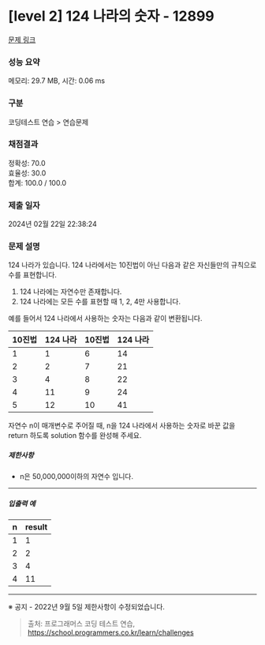# [level 2] 124 나라의 숫자 - 12899 

[문제 링크](https://school.programmers.co.kr/learn/courses/30/lessons/12899) 

### 성능 요약

메모리: 29.7 MB, 시간: 0.06 ms

### 구분

코딩테스트 연습 > 연습문제

### 채점결과

정확성: 70.0<br/>효율성: 30.0<br/>합계: 100.0 / 100.0

### 제출 일자

2024년 02월 22일 22:38:24

### 문제 설명

<p>124 나라가 있습니다. 124 나라에서는 10진법이 아닌 다음과 같은 자신들만의 규칙으로 수를 표현합니다.</p>

<ol>
<li>124 나라에는 자연수만 존재합니다.</li>
<li>124 나라에는 모든 수를 표현할 때 1, 2, 4만 사용합니다.</li>
</ol>

<p>예를 들어서 124 나라에서 사용하는 숫자는 다음과 같이 변환됩니다.</p>
<table class="table">
        <thead><tr>
<th>10진법</th>
<th>124 나라</th>
<th>10진법</th>
<th>124 나라</th>
</tr>
</thead>
        <tbody><tr>
<td>1</td>
<td>1</td>
<td>6</td>
<td>14</td>
</tr>
<tr>
<td>2</td>
<td>2</td>
<td>7</td>
<td>21</td>
</tr>
<tr>
<td>3</td>
<td>4</td>
<td>8</td>
<td>22</td>
</tr>
<tr>
<td>4</td>
<td>11</td>
<td>9</td>
<td>24</td>
</tr>
<tr>
<td>5</td>
<td>12</td>
<td>10</td>
<td>41</td>
</tr>
</tbody>
      </table>
<p>자연수 n이 매개변수로 주어질 때, n을 124 나라에서 사용하는 숫자로 바꾼 값을 return 하도록 solution 함수를 완성해 주세요.</p>

<h5>제한사항</h5>

<ul>
<li>n은 50,000,000이하의 자연수 입니다.</li>
</ul>

<hr>

<h5>입출력 예</h5>
<table class="table">
        <thead><tr>
<th>n</th>
<th>result</th>
</tr>
</thead>
        <tbody><tr>
<td>1</td>
<td>1</td>
</tr>
<tr>
<td>2</td>
<td>2</td>
</tr>
<tr>
<td>3</td>
<td>4</td>
</tr>
<tr>
<td>4</td>
<td>11</td>
</tr>
</tbody>
      </table>
<hr>

<p>※ 공지 - 2022년 9월 5일 제한사항이 수정되었습니다.</p>


> 출처: 프로그래머스 코딩 테스트 연습, https://school.programmers.co.kr/learn/challenges